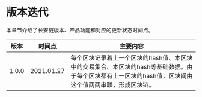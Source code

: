 # 版本迭代
本章节介绍了长安链版本、产品功能和对应的更新状态时间点。

| 版本                  | 时间点       | 主要内容                   | 
| -------------------- | -------- | -------------------- | 
| 1.0.0                  | 2021.01.27     | 每个区块记录着上一个区块的hash值、本区块中的交易集合、本区块的hash等基础数据。由于每个区块都有上一区块的hash值，区块间由这个值两两串联，形成区块链。                  | 